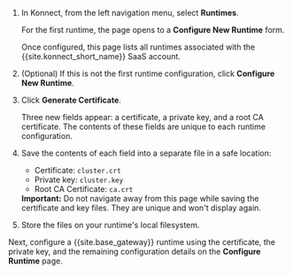 <!-- Shared between Konnect gateway runtime config topics: Docker, Kubernetes, and kong.conf -->
1. In Konnect, from the left navigation menu, select **Runtimes**.

    For the first runtime, the page opens to a **Configure New Runtime** form.

    Once configured, this page lists all runtimes associated with the
    {{site.konnect_short_name}} SaaS account.

2. (Optional) If this is not the first runtime configuration, click
**Configure New Runtime**.

3. Click **Generate Certificate**.

    Three new fields appear: a certificate, a private key, and a root CA
    certificate. The contents of these fields are unique to each
    runtime configuration.

4. Save the contents of each field into a separate file in a safe location:

    * Certificate: `cluster.crt`
    * Private key: `cluster.key`
    * Root CA Certificate: `ca.crt`

    <div class="alert alert-warning">
    <b>Important:</b> Do not navigate away from this page while saving the
    certificate and key files. They are unique and won't display again.</div>

5. Store the files on your runtime's local filesystem.

Next, configure a {{site.base_gateway}} runtime using the
certificate, the private key, and the remaining configuration details on the
**Configure Runtime** page.
